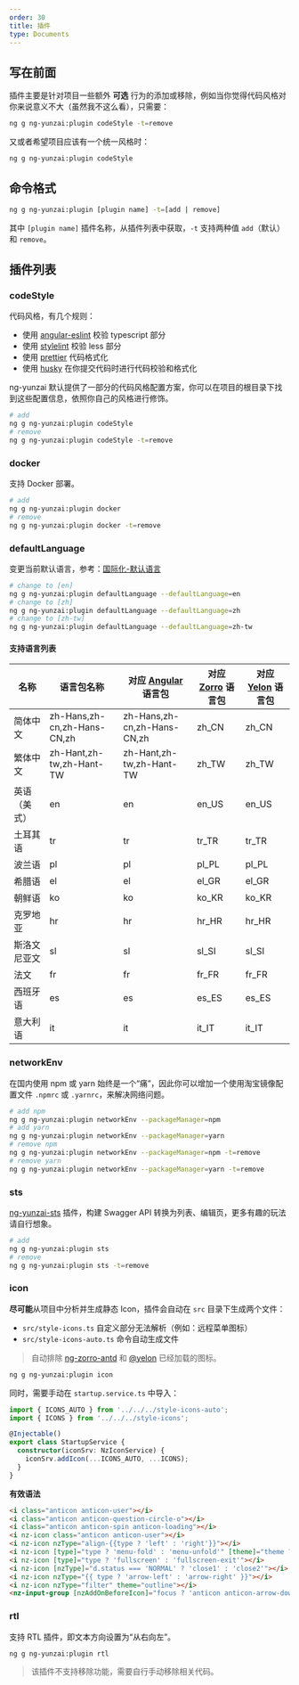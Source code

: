 ```yaml
---
order: 30
title: 插件
type: Documents
---
```


## 写在前面

插件主要是针对项目一些额外 **可选** 行为的添加或移除，例如当你觉得代码风格对你来说意义不大（虽然我不这么看），只需要：

```bash
ng g ng-yunzai:plugin codeStyle -t=remove
```

又或者希望项目应该有一个统一风格时：

```bash
ng g ng-yunzai:plugin codeStyle
```

## 命令格式

```bash
ng g ng-yunzai:plugin [plugin name] -t=[add | remove]
```

其中 `[plugin name]` 插件名称，从插件列表中获取，`-t` 支持两种值 `add`（默认） 和 `remove`。

## 插件列表

### codeStyle

代码风格，有几个规则：

- 使用 [angular-eslint](https://github.com/angular-eslint/angular-eslint) 校验 typescript 部分
- 使用 [stylelint](https://github.com/stylelint/stylelint) 校验 less 部分
- 使用 [prettier](https://github.com/prettier/prettier) 代码格式化
- 使用 [husky](https://github.com/typicode/husky) 在你提交代码时进行代码校验和格式化

ng-yunzai 默认提供了一部分的代码风格配置方案，你可以在项目的根目录下找到这些配置信息，依照你自己的风格进行修饰。

```bash
# add
ng g ng-yunzai:plugin codeStyle
# remove
ng g ng-yunzai:plugin codeStyle -t=remove
```

### docker

支持 Docker 部署。

```bash
# add
ng g ng-yunzai:plugin docker
# remove
ng g ng-yunzai:plugin docker -t=remove
```

### defaultLanguage

变更当前默认语言，参考：[国际化-默认语言](/docs/i18n#默认语言)

```bash
# change to [en]
ng g ng-yunzai:plugin defaultLanguage --defaultLanguage=en
# change to [zh]
ng g ng-yunzai:plugin defaultLanguage --defaultLanguage=zh
# change to [zh-tw]
ng g ng-yunzai:plugin defaultLanguage --defaultLanguage=zh-tw
```

#### 支持语言列表

| 名称 | 语言包名称 | 对应 [Angular](https://github.com/angular/angular/tree/master/packages/common/locales) 语言包 | 对应 [Zorro](http://ng.ant.design/docs/i18n/zh#%E6%94%AF%E6%8C%81%E8%AF%AD%E8%A8%80) 语言包 | 对应 [Yelon](/theme/locale) 语言包 |
|----|-------|------------------------------------------------------------------------------------------|----------------------------------------------------------------------------------------|-------------------------------|
| 简体中文 | zh-Hans,zh-cn,zh-Hans-CN,zh | zh-Hans,zh-cn,zh-Hans-CN,zh | zh_CN | zh_CN |
| 繁体中文 | zh-Hant,zh-tw,zh-Hant-TW | zh-Hant,zh-tw,zh-Hant-TW | zh_TW | zh_TW |
| 英语（美式） | en | en | en_US | en_US |
| 土耳其语 | tr | tr | tr_TR | tr_TR |
| 波兰语 | pl | pl | pl_PL | pl_PL |
| 希腊语 | el | el | el_GR | el_GR |
| 朝鲜语 | ko | ko | ko_KR | ko_KR |
| 克罗地亚 | hr | hr | hr_HR | hr_HR |
| 斯洛文尼亚文 | sl | sl | sl_SI | sl_SI |
| 法文 | fr | fr | fr_FR | fr_FR |
| 西班牙语 | es | es | es_ES | es_ES |
| 意大利语 | it | it | it_IT | it_IT |

### networkEnv

在国内使用 npm 或 yarn 始终是一个“痛”，因此你可以增加一个使用淘宝镜像配置文件 `.npmrc` 或 `.yarnrc`，来解决网络问题。

```bash
# add npm
ng g ng-yunzai:plugin networkEnv --packageManager=npm
# add yarn
ng g ng-yunzai:plugin networkEnv --packageManager=yarn
# remove npm
ng g ng-yunzai:plugin networkEnv --packageManager=npm -t=remove
# remove yarn
ng g ng-yunzai:plugin networkEnv --packageManager=yarn -t=remove
```

### sts

[ng-yunzai-sts](https://github.com/hbyunzai/sts) 插件，构建 Swagger API 转换为列表、编辑页，更多有趣的玩法请自行想象。

```bash
# add
ng g ng-yunzai:plugin sts
# remove
ng g ng-yunzai:plugin sts -t=remove
```

### icon

**尽可能**从项目中分析并生成静态 Icon，插件会自动在 `src` 目录下生成两个文件：

- `src/style-icons.ts` 自定义部分无法解析（例如：远程菜单图标）
- `src/style-icons-auto.ts` 命令自动生成文件

> 自动排除 [ng-zorro-antd](https://github.com/NG-ZORRO/ng-zorro-antd/blob/master/components/icon/nz-icon.service.ts#L6) 和 [@yelon](https://github.com/hbyunzai/yelon/blob/master/packages/theme/src/theme.module.ts#L33) 已经加载的图标。

```bash
ng g ng-yunzai:plugin icon
```

同时，需要手动在 `startup.service.ts` 中导入：

```ts
import { ICONS_AUTO } from '../../../style-icons-auto';
import { ICONS } from '../../../style-icons';

@Injectable()
export class StartupService {
  constructor(iconSrv: NzIconService) {
    iconSrv.addIcon(...ICONS_AUTO, ...ICONS);
  }
}
```

**有效语法**

```html
<i class="anticon anticon-user"></i>
<i class="anticon anticon-question-circle-o"></i>
<i class="anticon anticon-spin anticon-loading"></i>
<i nz-icon class="anticon anticon-user"></i>
<i nz-icon nzType="align-{{type ? 'left' : 'right'}}"></i>
<i nz-icon [type]="type ? 'menu-fold' : 'menu-unfold'" [theme]="theme ? 'outline' : 'fill'"></i>
<i nz-icon [type]="type ? 'fullscreen' : 'fullscreen-exit'"></i>
<i nz-icon [nzType]="d.status === 'NORMAL' ? 'close1' : 'close2'"></i>
<i nz-icon nzType="{{ type ? 'arrow-left' : 'arrow-right' }}"></i>
<i nz-icon nzType="filter" theme="outline"></i>
<nz-input-group [nzAddOnBeforeIcon]="focus ? 'anticon anticon-arrow-down' : 'anticon anticon-search'"></nz-input-group>
```

### rtl

支持 RTL 插件，即文本方向设置为“从右向左”。

```bash
ng g ng-yunzai:plugin rtl
```

> 该插件不支持移除功能，需要自行手动移除相关代码。
